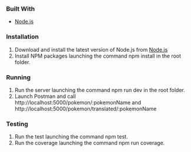 ### Built With

* [Node.js](https://nodejs.org/)

### Installation

1. Download and install the latest version of Node.js from [Node.js](https://nodejs.org/)
2. Install NPM packages launching the command npm install in the root folder.

### Running

1. Run the server launching the command npm run dev in the root folder.
2. Launch Postman and call http://localhost:5000/pokemon/:pokemonName and http://localhost:5000/pokemon/translated/:pokemonName

### Testing

1. Run the test launching the command npm test.
2. Run the coverage launching the command npm run coverage.
